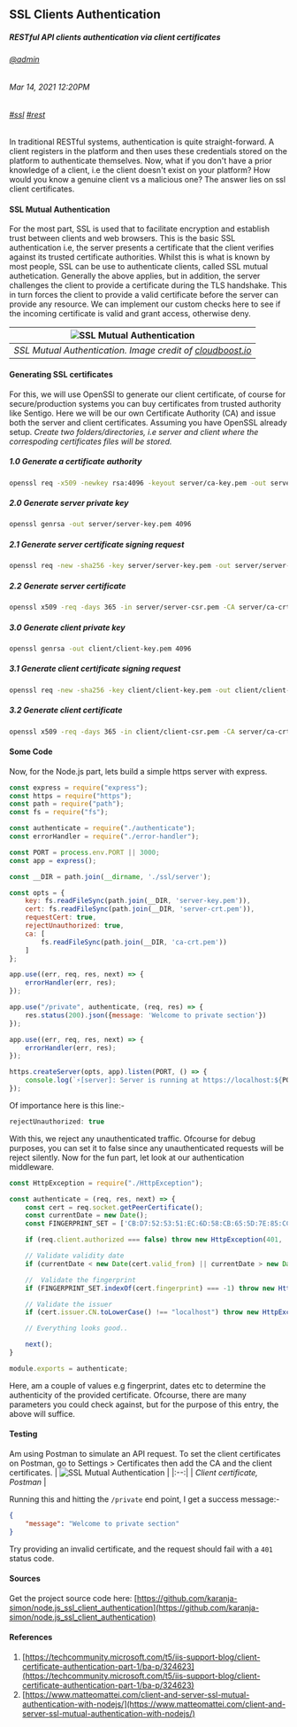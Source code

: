 ## SSL Clients Authentication
##### *RESTful API clients authentication via client certificates*
###### [@admin](/whoami)
###### Mar 14, 2021 12:20PM
###### [#ssl]() [#rest]()

In traditional RESTful systems, authentication is quite straight-forward. A client registers in the platform and then uses these credentials stored on the platform to authenticate themselves. Now, what if you don't have a prior knowledge of a client, i.e the client doesn't exist on your platform? How would you know a genuine client vs a malicious one? The answer lies on ssl client certificates.

#### SSL Mutual Authentication 
For the most part, SSL is used that to facilitate encryption and establish trust between clients and web browsers. This is the basic SSL authentication i.e, the server presents a certificate that the client verifies against its trusted certificate authorities. Whilst this is what is known by most 
people, SSL can be use to authenticate clients, called SSL mutual authetication. Generally the above applies, but in addition, the server challenges the client to provide a certificate during the TLS handshake. This in turn forces the client to provide a valid certificate before the server can provide any resource. We can implement our custom checks here to see if the incoming certificate is valid and grant access, otherwise deny.

| ![SSL Mutual Authentication](/images/blog/ssl/mutual-auth.png) | 
|:--:| 
| *SSL Mutual Authentication. Image credit of [cloudboost.io](https://blog.cloudboost.io/implementing-mutual-ssl-authentication-fc20ab2392b3)* |


#### Generating SSL certificates
For this, we will use OpenSSl to generate our client certificate, of course for secure/production systems you can 
buy certificates from trusted authority like Sentigo. Here we will be our own Certificate Authority (CA) and issue both the server and client certificates. Assuming you have OpenSSL already setup.
*Create two folders/directories, i.e server and client where the correspoding certificates files will be stored.*
##### 1.0 Generate a certificate authority

```sh
openssl req -x509 -newkey rsa:4096 -keyout server/ca-key.pem -out server/ca-crt.pem -nodes -days 365
```
##### 2.0 Generate server private key

```sh
openssl genrsa -out server/server-key.pem 4096
```
##### 2.1 Generate server certificate signing request

```sh
openssl req -new -sha256 -key server/server-key.pem -out server/server-csr.pem
```
##### 2.2 Generate server certificate

```sh
openssl x509 -req -days 365 -in server/server-csr.pem -CA server/ca-crt.pem -CAkey server/ca-key.pem -CAcreateserial -out server/server-crt.pem
```
##### 3.0 Generate client private key

```sh
openssl genrsa -out client/client-key.pem 4096
```
##### 3.1 Generate client certificate signing request

```sh
openssl req -new -sha256 -key client/client-key.pem -out client/client-csr.pem
```
##### 3.2 Generate client certificate

```sh
openssl x509 -req -days 365 -in client/client-csr.pem -CA server/ca-crt.pem -CAkey server/ca-key.pem -CAcreateserial -out client/client-crt.pem
```

#### Some Code

Now, for the Node.js part, lets build a simple https server with express.

```js
const express = require("express");
const https = require("https");
const path = require("path");
const fs = require("fs");

const authenticate = require("./authenticate");
const errorHandler = require("./error-handler");

const PORT = process.env.PORT || 3000;
const app = express();

const __DIR = path.join(__dirname, './ssl/server');

const opts = {
	key: fs.readFileSync(path.join(__DIR, 'server-key.pem')),
	cert: fs.readFileSync(path.join(__DIR, 'server-crt.pem')),
	requestCert: true,
	rejectUnauthorized: true,
	ca: [
		fs.readFileSync(path.join(__DIR, 'ca-crt.pem'))
	]
};

app.use((err, req, res, next) => {
    errorHandler(err, res);
});

app.use("/private", authenticate, (req, res) => {
    res.status(200).json({message: 'Welcome to private section'})
});

app.use((err, req, res, next) => {
    errorHandler(err, res);
});

https.createServer(opts, app).listen(PORT, () => {
    console.log(`⚡️[server]: Server is running at https://localhost:${PORT}`);
});


```
Of importance here is this line:-

```js 
rejectUnauthorized: true 
```

With this, we reject any unauthenticated traffic. Ofcourse for debug purposes, you can set it to false since any unauthenticated requests will be reject silently.
Now for the fun part, let look at our authentication middleware.

```js 
const HttpException = require("./HttpException");

const authenticate = (req, res, next) => {
    const cert = req.socket.getPeerCertificate();
    const currentDate = new Date();
    const FINGERPRINT_SET = ['CB:D7:52:53:51:EC:6D:58:CB:65:5D:7E:85:CC:73:ED:88:AF:C2:08'];

    if (req.client.authorized === false) throw new HttpException(401, 'SSL certificate is require');

    // Validate validity date
    if (currentDate < new Date(cert.valid_from) || currentDate > new Date(cert.valid_to)) throw new HttpException(401, 'Expired certficate');

    //  Validate the fingerprint
    if (FINGERPRINT_SET.indexOf(cert.fingerprint) === -1) throw new HttpException(401, 'Fingerprint mismatch');

    // Validate the issuer
    if (cert.issuer.CN.toLowerCase() !== "localhost") throw new HttpException(401, 'Invalid issuer');

    // Everything looks good..

    next();
}

module.exports = authenticate;
```
Here, am a couple of values e.g fingerprint, dates etc to determine the authenticity of the provided certificate. Ofcourse, there are many parameters you could check against, but for the purpose of this entry, the above will suffice.

#### Testing
Am using Postman to simulate an API request. To set the client certificates on Postman, go to Settings > Certificates then add the CA and the client certificates.  | ![SSL Mutual Authentication](/images/blog/ssl/postman.png) | 
|:--:| 
| *Client certificate, Postman* |

Running this and hitting the `/private` end point, I get a success message:-

```json
{
    "message": "Welcome to private section"
}
```

Try providing an invalid certificate, and the request should fail with a `401` status code.

#### Sources

Get the project source code here: [https://github.com/karanja-simon/node.js_ssl_client_authentication](https://github.com/karanja-simon/node.js_ssl_client_authentication)

#### References
1. [https://techcommunity.microsoft.com/t5/iis-support-blog/client-certificate-authentication-part-1/ba-p/324623](https://techcommunity.microsoft.com/t5/iis-support-blog/client-certificate-authentication-part-1/ba-p/324623)
2. [https://www.matteomattei.com/client-and-server-ssl-mutual-authentication-with-nodejs/](https://www.matteomattei.com/client-and-server-ssl-mutual-authentication-with-nodejs/)

